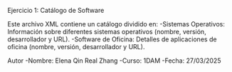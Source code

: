 Ejercicio 1: Catálogo de Software

Este archivo XML contiene un catálogo dividido en:
-Sistemas Operativos: Información sobre diferentes sistemas operativos (nombre, versión, desarrollador y URL).
-Software de Oficina: Detalles de aplicaciones de oficina (nombre, versión, desarrollador y URL).

Autor
-Nombre: Elena Qin Real Zhang
-Curso: 1DAM
-Fecha: 27/03/2025